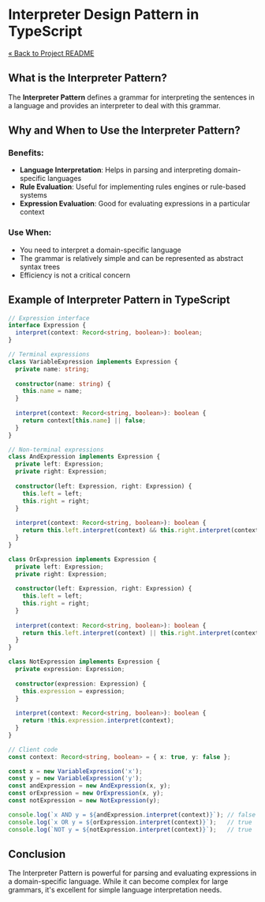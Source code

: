 # Interpreter Design Pattern in TypeScript

[« Back to Project README](../../README.md)

## What is the Interpreter Pattern?

The **Interpreter Pattern** defines a grammar for interpreting the sentences in a language and provides an interpreter to deal with this grammar.

## Why and When to Use the Interpreter Pattern?

### Benefits:
- **Language Interpretation**: Helps in parsing and interpreting domain-specific languages
- **Rule Evaluation**: Useful for implementing rules engines or rule-based systems
- **Expression Evaluation**: Good for evaluating expressions in a particular context

### Use When:
- You need to interpret a domain-specific language
- The grammar is relatively simple and can be represented as abstract syntax trees
- Efficiency is not a critical concern

## Example of Interpreter Pattern in TypeScript

```typescript
// Expression interface
interface Expression {
  interpret(context: Record<string, boolean>): boolean;
}

// Terminal expressions
class VariableExpression implements Expression {
  private name: string;
  
  constructor(name: string) {
    this.name = name;
  }
  
  interpret(context: Record<string, boolean>): boolean {
    return context[this.name] || false;
  }
}

// Non-terminal expressions
class AndExpression implements Expression {
  private left: Expression;
  private right: Expression;
  
  constructor(left: Expression, right: Expression) {
    this.left = left;
    this.right = right;
  }
  
  interpret(context: Record<string, boolean>): boolean {
    return this.left.interpret(context) && this.right.interpret(context);
  }
}

class OrExpression implements Expression {
  private left: Expression;
  private right: Expression;
  
  constructor(left: Expression, right: Expression) {
    this.left = left;
    this.right = right;
  }
  
  interpret(context: Record<string, boolean>): boolean {
    return this.left.interpret(context) || this.right.interpret(context);
  }
}

class NotExpression implements Expression {
  private expression: Expression;
  
  constructor(expression: Expression) {
    this.expression = expression;
  }
  
  interpret(context: Record<string, boolean>): boolean {
    return !this.expression.interpret(context);
  }
}

// Client code
const context: Record<string, boolean> = { x: true, y: false };

const x = new VariableExpression('x');
const y = new VariableExpression('y');
const andExpression = new AndExpression(x, y);
const orExpression = new OrExpression(x, y);
const notExpression = new NotExpression(y);

console.log(`x AND y = ${andExpression.interpret(context)}`); // false
console.log(`x OR y = ${orExpression.interpret(context)}`);   // true
console.log(`NOT y = ${notExpression.interpret(context)}`);   // true
```

## Conclusion

The Interpreter Pattern is powerful for parsing and evaluating expressions in a domain-specific language. While it can become complex for large grammars, it's excellent for simple language interpretation needs.
